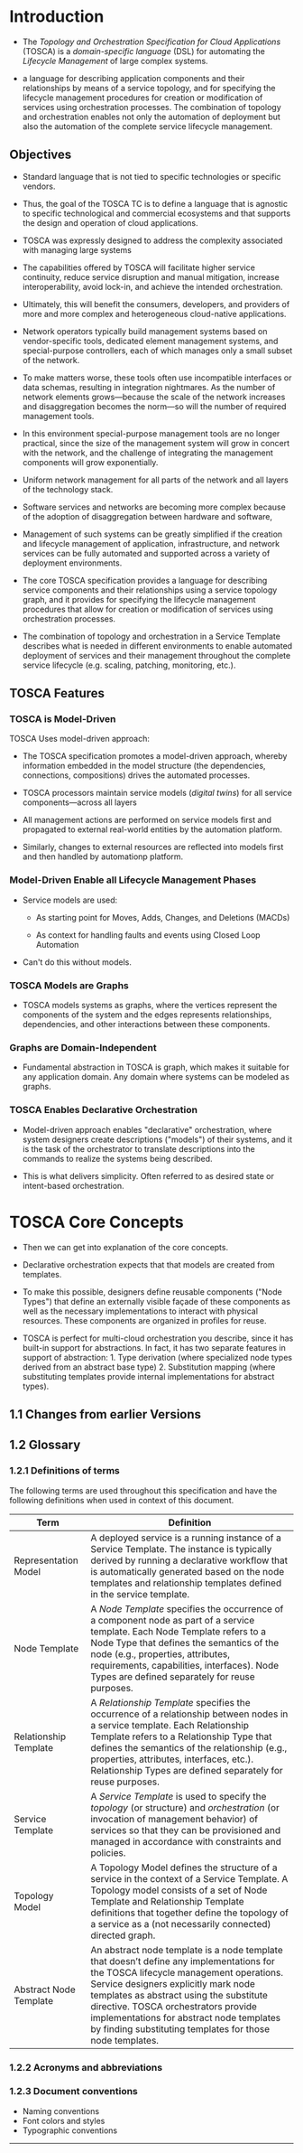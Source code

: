 # Introduction

- The *Topology and Orchestration Specification for Cloud
  Applications* (TOSCA) is a *domain-specific language* (DSL) for
  automating the *Lifecycle Management* of large complex systems.

- a language for describing application components
  and their relationships by means of a service topology, and for
  specifying the lifecycle management procedures for creation or
  modification of services using orchestration processes. The
  combination of topology and orchestration enables not only the
  automation of deployment but also the automation of the complete
  service lifecycle management.

## Objectives

- Standard language that is not tied to specific technologies or
  specific vendors.

- Thus, the goal of the TOSCA TC is to define a language that is
  agnostic to specific technological and commercial ecosystems and
  that supports the design and operation of cloud applications.

- TOSCA was expressly designed to address the complexity associated
  with managing large systems

- The capabilities offered by TOSCA will facilitate higher service
  continuity, reduce service disruption and manual mitigation,
  increase interoperability, avoid lock-in, and achieve the intended
  orchestration.

- Ultimately, this will benefit the consumers, developers, and
  providers of more and more complex and heterogeneous cloud-native
  applications.

- Network operators typically build management systems based on
  vendor-specific tools, dedicated element management systems, and
  special-purpose controllers, each of which manages only a small
  subset of the network.

- To make matters worse, these tools often use incompatible interfaces
  or data schemas, resulting in integration nightmares. As the number
  of network elements grows—because the scale of the network increases
  and disaggregation becomes the norm—so will the number of required
  management tools.

- In this environment special-purpose management tools are no longer
  practical, since the size of the management system will grow in
  concert with the network, and the challenge of integrating the
  management components will grow exponentially.

- Uniform network management for all parts of the network and all
  layers of the technology stack.

- Software services and networks are becoming more complex because of the adoption of disaggregation between hardware and software, 

- Management of such systems can be greatly simplified if the creation
  and lifecycle management of application, infrastructure, and network
  services can be fully automated and supported across a variety of
  deployment environments.

- The core TOSCA specification provides a language for describing
  service components and their relationships using a service topology
  graph, and it provides for specifying the lifecycle management
  procedures that allow for creation or modification of services using
  orchestration processes.

- The combination of topology and orchestration in a Service Template
  describes what is needed in different environments to enable
  automated deployment of services and their management throughout the
  complete service lifecycle (e.g. scaling, patching, monitoring,
  etc.).

## TOSCA Features

### TOSCA is Model-Driven

TOSCA Uses model-driven approach:

- The TOSCA specification promotes a model-driven approach, whereby
  information embedded in the model structure (the dependencies,
  connections, compositions) drives the automated processes.

- TOSCA processors maintain service models (*digital twins*) for all
  service components—across all layers

- All management actions are performed on service models first and
  propagated to external real-world entities by the automation
  platform.

- Similarly, changes to external resources are reflected into models
  first and then handled by automationp platform.

### Model-Driven Enable all Lifecycle Management Phases

- Service models are used:

  - As starting point for Moves, Adds, Changes, and Deletions
    (MACDs)

  - As context for handling faults and events using Closed Loop
    Automation

- Can't do this without models.

### TOSCA Models are Graphs

- TOSCA models systems as graphs, where the vertices represent the
  components of the system and the edges represents relationships,
  dependencies, and other interactions between these components.

### Graphs are Domain-Independent

- Fundamental abstraction in TOSCA is graph, which makes it suitable
  for any application domain. Any domain where systems can be modeled
  as graphs.

### TOSCA Enables Declarative Orchestration

- Model-driven approach enables "declarative" orchestration, where
  system designers create descriptions ("models") of their systems,
  and it is the task of the orchestrator to translate descriptions
  into the commands to realize the systems being described.

- This is what delivers simplicity. Often referred to as desired state
  or intent-based orchestration.

# TOSCA Core Concepts

- Then we can get into explanation of the core concepts.

- Declarative orchestration expects that that models are created from
  templates.

- To make this possible, designers define reusable components ("Node
  Types") that define an externally visible façade of these components
  as well as the necessary implementations to interact with physical
  resources. These components are organized in profiles for reuse.

- TOSCA is perfect for multi-cloud orchestration you
  describe, since it has built-in support for abstractions. In fact,
  it has two separate features in support of abstraction: 1. Type
  derivation (where specialized node types derived from an abstract
  base type) 2. Substitution mapping (where substituting templates
  provide internal implementations for abstract types).

## 1.1 Changes from earlier Versions

<!-- Optional section -->
<!-- Describe significant changes from previous differently-numbered Versions, not changes between stages of the current Version -->

## 1.2 Glossary

<!-- Optional section with suggested subsections -->

### 1.2.1 Definitions of terms

The following terms are used throughout this specification and have the
following definitions when used in context of this document.

|Term|Definition|
|---|---|
|Representation Model|A deployed service is a running instance of a Service Template. The instance is typically derived by running a declarative workflow that is automatically generated based on the node templates and relationship templates defined in the service template.|
|Node Template| A *Node Template* specifies the occurrence of a component node as part of a service template. Each Node Template refers to a Node Type that defines the semantics of the node (e.g., properties, attributes, requirements, capabilities, interfaces). Node Types are defined separately for reuse purposes.                                                          |
|Relationship Template| A *Relationship Template* specifies the occurrence of a relationship between nodes in a service template. Each Relationship Template refers to a Relationship Type that defines the semantics of the relationship (e.g., properties, attributes, interfaces, etc.). Relationship Types are defined separately for reuse purposes.                                           |
|Service Template| A *Service Template* is used to specify the *topology* (or structure) and *orchestration* (or invocation of management behavior) of services so that they can be provisioned and managed in accordance with constraints and policies.                                                                                                                   |
|Topology Model| A Topology Model defines the structure of a service in the context of a Service Template. A Topology model consists of a set of Node Template and Relationship Template definitions that together define the topology of a service as a (not necessarily connected) directed graph.                                                                                  |
|Abstract Node Template | An abstract node template is a node template that doesn’t define any implementations for the TOSCA lifecycle management operations. Service designers explicitly mark node templates as abstract using the substitute directive. TOSCA orchestrators provide implementations for abstract node templates by finding substituting templates for those node templates. |

### 1.2.2 Acronyms and abbreviations

### 1.2.3 Document conventions

- Naming conventions
- Font colors and styles
- Typographic conventions

-------
